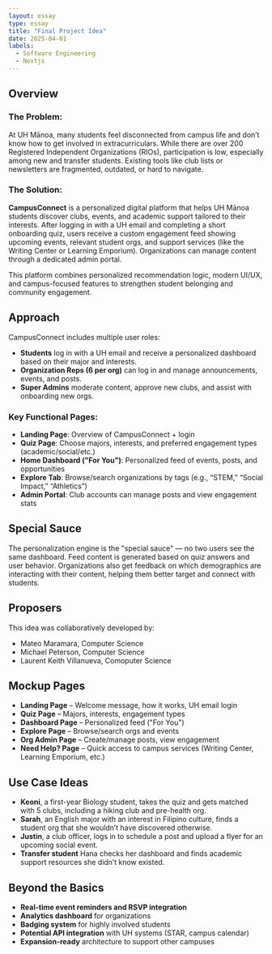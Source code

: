 ```yaml
---
layout: essay
type: essay
title: "Final Project Idea"
date: 2025-04-01
labels:
  - Software Engineering
  - Nextjs
---
```


## Overview

### The Problem:
At UH Mānoa, many students feel disconnected from campus life and don’t know how to get involved in extracurriculars. While there are over 200 Registered Independent Organizations (RIOs), participation is low, especially among new and transfer students. Existing tools like club lists or newsletters are fragmented, outdated, or hard to navigate.

### The Solution:
**CampusConnect** is a personalized digital platform that helps UH Mānoa students discover clubs, events, and academic support tailored to their interests. After logging in with a UH email and completing a short onboarding quiz, users receive a custom engagement feed showing upcoming events, relevant student orgs, and support services (like the Writing Center or Learning Emporium). Organizations can manage content through a dedicated admin portal.

This platform combines personalized recommendation logic, modern UI/UX, and campus-focused features to strengthen student belonging and community engagement.

## Approach

CampusConnect includes multiple user roles:
- **Students** log in with a UH email and receive a personalized dashboard based on their major and interests.
- **Organization Reps (6 per org)** can log in and manage announcements, events, and posts.
- **Super Admins** moderate content, approve new clubs, and assist with onboarding new orgs.

### Key Functional Pages:
- **Landing Page**: Overview of CampusConnect + login
- **Quiz Page**: Choose majors, interests, and preferred engagement types (academic/social/etc.)
- **Home Dashboard ("For You")**: Personalized feed of events, posts, and opportunities
- **Explore Tab**: Browse/search organizations by tags (e.g., “STEM,” “Social Impact,” “Athletics”)
- **Admin Portal**: Club accounts can manage posts and view engagement stats

## Special Sauce
The personalization engine is the "special sauce" — no two users see the same dashboard. Feed content is generated based on quiz answers and user behavior. Organizations also get feedback on which demographics are interacting with their content, helping them better target and connect with students.

## Proposers
This idea was collaboratively developed by:
- Mateo Maramara, Computer Science
- Michael Peterson, Computer Science
- Laurent Keith Villanueva, Comoputer Science

## Mockup Pages
- **Landing Page** – Welcome message, how it works, UH email login
- **Quiz Page** – Majors, interests, engagement types
- **Dashboard Page** – Personalized feed ("For You")
- **Explore Page** – Browse/search orgs and events
- **Org Admin Page** – Create/manage posts, view engagement
- **Need Help? Page** – Quick access to campus services (Writing Center, Learning Emporium, etc.)

## Use Case Ideas
- **Keoni**, a first-year Biology student, takes the quiz and gets matched with 5 clubs, including a hiking club and pre-health org.
- **Sarah**, an English major with an interest in Filipino culture, finds a student org that she wouldn’t have discovered otherwise.
- **Justin**, a club officer, logs in to schedule a post and upload a flyer for an upcoming social event.
- **Transfer student** Hana checks her dashboard and finds academic support resources she didn’t know existed.

## Beyond the Basics
- **Real-time event reminders and RSVP integration**
- **Analytics dashboard** for organizations
- **Badging system** for highly involved students
- **Potential API integration** with UH systems (STAR, campus calendar)
- **Expansion-ready** architecture to support other campuses


